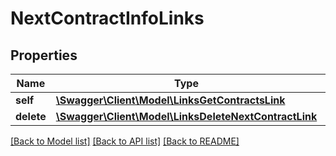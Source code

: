 # NextContractInfoLinks

## Properties
Name | Type | Description | Notes
------------ | ------------- | ------------- | -------------
**self** | [**\Swagger\Client\Model\LinksGetContractsLink**](LinksGetContractsLink.md) |  | 
**delete** | [**\Swagger\Client\Model\LinksDeleteNextContractLink**](LinksDeleteNextContractLink.md) |  | [optional] 

[[Back to Model list]](../README.md#documentation-for-models) [[Back to API list]](../README.md#documentation-for-api-endpoints) [[Back to README]](../README.md)


